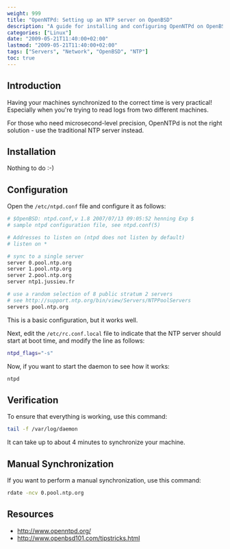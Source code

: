 ```yaml
---
weight: 999
title: "OpenNTPd: Setting up an NTP server on OpenBSD"
description: "A guide for installing and configuring OpenNTPd on OpenBSD"
categories: ["Linux"]
date: "2009-05-21T11:40:00+02:00"
lastmod: "2009-05-21T11:40:00+02:00"
tags: ["Servers", "Network", "OpenBSD", "NTP"]
toc: true
---
```


## Introduction

Having your machines synchronized to the correct time is very practical! Especially when you're trying to read logs from two different machines.

For those who need microsecond-level precision, OpenNTPd is not the right solution - use the traditional NTP server instead.

## Installation

Nothing to do :-)

## Configuration

Open the `/etc/ntpd.conf` file and configure it as follows:

```bash
# $OpenBSD: ntpd.conf,v 1.8 2007/07/13 09:05:52 henning Exp $
# sample ntpd configuration file, see ntpd.conf(5)

# Addresses to listen on (ntpd does not listen by default)
# listen on *

# sync to a single server
server 0.pool.ntp.org
server 1.pool.ntp.org
server 2.pool.ntp.org
server ntp1.jussieu.fr

# use a random selection of 8 public stratum 2 servers
# see http://support.ntp.org/bin/view/Servers/NTPPoolServers
servers pool.ntp.org
```

This is a basic configuration, but it works well.

Next, edit the `/etc/rc.conf.local` file to indicate that the NTP server should start at boot time, and modify the line as follows:

```bash
ntpd_flags="-s"
```

Now, if you want to start the daemon to see how it works:

```bash
ntpd
```

## Verification

To ensure that everything is working, use this command:

```bash
tail -f /var/log/daemon
```

It can take up to about 4 minutes to synchronize your machine.

## Manual Synchronization

If you want to perform a manual synchronization, use this command:

```bash
rdate -ncv 0.pool.ntp.org
```

## Resources
- http://www.openntpd.org/
- http://www.openbsd101.com/tipstricks.html
